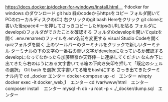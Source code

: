 https://docs.docker.jp/docker-for-windows/install.html　
↑docker for windows のダウンロード
git hub 緑のcodeからhttpsをコピー
フォルダ開いて
PCのローカルディスクの(C:\)
右クリックのgit bash Hereをクリック
git cloneと書いた後spaceキーを押してさっきコピーしたhttpsのURLを貼る
フォルダにdevelopのフォルダができたことを確認する
フォルダのdevelopを開いてquizを開く
.env.renameのファイルを.env名前を変更する
visual Studio Codeを開く
quizフォルダを開く
上のツールバーのターミナルをクリックで新しいターミナル
ターミナルの下の文字の一番右の青い文字がdevelopになっているか確認する
developになってなかったら加藤栞奈か天野伸一に連絡してください
なんか下に出てきたら右のほうにある文字書いてる箱の下向き矢印を押して「既定のシェルの選択」
Git bash を選択
文字書いてる箱をbashにする
さっき出てきたターミナル内で
cd _docker エンター
docker-compose up -d　エンター
winpty docker exec -it docker_web_1　エンター
cd /var/www/html　エンター
composer install　エンター
mysql -h db -u root -p < ./_docker/dump.sql　エンター